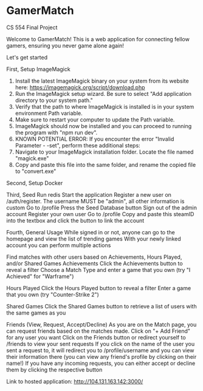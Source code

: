 # GamerMatch

CS 554 Final Project

Welcome to GamerMatch! This is a web application for connecting fellow gamers, ensuring you never game alone again!

Let's get started

First, Setup ImageMagick

1. Install the latest ImageMagick binary on your system from its website here: https://imagemagick.org/script/download.php
2. Run the ImageMagick setup wizard. Be sure to select "Add application directory to your system path."
3. Verify that the path to where ImageMagick is installed is in your system environment Path variable.
4. Make sure to restart your computer to update the Path variable.
5. ImageMagick should now be installed and you can proceed to running the program with "npm run dev".
6. KNOWN POTENTIAL ERROR: If you encounter the error "Invalid Parameter - -set", perform these additional steps:
7. Navigate to your ImageMagick installation folder. Locate the file named "magick.exe"
8. Copy and paste this file into the same folder, and rename the copied file to "convert.exe"

Second, Setup Docker

Third, Seed
Run redis
Start the application
Register a new user on /auth/register. The username MUST be "admin", all other information is custom
Go to /profile
Press the Seed Database button
Sign out of the admin account
Register your own user
Go to /profile
Copy and paste this steamID into the textbox and click the button to link the account

Fourth, General Usage
While signed in or not, anyone can go to the homepage and view the list of trending games
With your newly linked account you can perform multiple actions

Find matches with other users based on Achievements, Hours Played, and/or Shared Games
Achievements
Click the Achievements button to reveal a filter
Choose a Match Type and enter a game that you own (try "I Achieved" for "Warframe")

Hours Played
Click the Hours Played button to reveal a filter
Enter a game that you own (try "Counter-Strike 2")

Shared Games
Click the Shared Games button to retrieve a list of users with the same games as you

Friends (View, Request, Accept/Decline)
As you are on the Match page, you can request friends based on the matches made.
Click on "+ Add Friend" for any user you want
Click on the Friends button or redirect yourself to /friends to view your sent requests
If you click on the name of the user you sent a request to, it will redirect you to /profile/username and you can view their information there
(you can view any friend's profile by clicking on their name!)
If you have any incoming requests, you can either accept or decline them by clicking the respective button

Link to hosted application: http://104.131.163.142:3000/